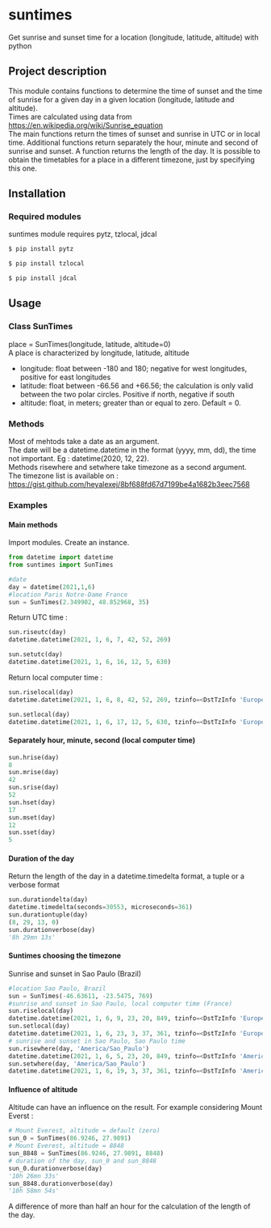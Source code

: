 # suntimes
Get sunrise and sunset time for a location (longitude, latitude, altitude) with python
## Project description
This module contains functions to determine the time of sunset and the time of sunrise for a given day in a given location (longitude, latitude and altitude).  
Times are calculated using data from https://en.wikipedia.org/wiki/Sunrise_equation  
The main functions return the times of sunset and sunrise in UTC or in local time. Additional functions return separately the hour, minute and second of sunrise and sunset. A function returns the length of the day. It is possible to obtain the timetables for a place in a different timezone, just by specifying this one.
## Installation
### Required modules
suntimes module requires pytz, tzlocal, jdcal  
```sh
$ pip install pytz
```
```sh
$ pip install tzlocal
```
```sh
$ pip install jdcal
```
<!-- ### Installation
The module can be installed using pip
```sh
$ pip install suntimes
``` -->
## Usage
### Class SunTimes
place = SunTimes(longitude, latitude, altitude=0)  
A place is characterized by longitude, latitude, altitude
- longitude: float between -180 and 180; negative for west longitudes, positive for east longitudes
- latitude: float between -66.56 and +66.56; the calculation is only valid between the two polar circles. Positive if north, negative if south
- altitude: float, in meters; greater than or equal to zero. Default = 0.
### Methods
Most of mehtods take a date as an argument.  
The date will be a datetime.datetime in the format (yyyy, mm, dd), the time not important. Eg : datetime(2020, 12, 22).  
Methods risewhere and setwhere take timezone as a second argument.  
The timezone list is available on : https://gist.github.com/heyalexej/8bf688fd67d7199be4a1682b3eec7568
### Examples
#### Main methods
Import modules. Create an instance.
```python
from datetime import datetime
from suntimes import SunTimes

#date
day = datetime(2021,1,6)
#location Paris Notre-Dame France
sun = SunTimes(2.349902, 48.852968, 35)
```
Return UTC time :  
```python
sun.riseutc(day)
datetime.datetime(2021, 1, 6, 7, 42, 52, 269)
```
```python
sun.setutc(day)
datetime.datetime(2021, 1, 6, 16, 12, 5, 630)
```
Return local computer time : 
```python
sun.riselocal(day)
datetime.datetime(2021, 1, 6, 8, 42, 52, 269, tzinfo=<DstTzInfo 'Europe/Paris' CET+1:00:00 STD>)
```
```python
sun.setlocal(day)
datetime.datetime(2021, 1, 6, 17, 12, 5, 630, tzinfo=<DstTzInfo 'Europe/Paris' CET+1:00:00 STD>)
```
#### Separately hour, minute, second (local computer time)
```python
sun.hrise(day)
8
sun.mrise(day)
42
sun.srise(day)
52
sun.hset(day)
17
sun.mset(day)
12
sun.sset(day)
5
```
#### Duration of the day
Return the length of the day in a datetime.timedelta format, a tuple or a verbose format
```python
sun.durationdelta(day)
datetime.timedelta(seconds=30553, microseconds=361)
sun.durationtuple(day)
(8, 29, 13, 0)
sun.durationverbose(day)
'8h 29mn 13s'
```
#### Suntimes choosing the timezone
Sunrise and sunset in Sao Paulo (Brazil)  
```python
#location Sao Paulo, Brazil
sun = SunTimes(-46.63611, -23.5475, 769)
#sunrise and sunset in Sao Paulo, local computer time (France)
sun.riselocal(day)
datetime.datetime(2021, 1, 6, 9, 23, 20, 849, tzinfo=<DstTzInfo 'Europe/Paris' CET+1:00:00 STD>)
sun.setlocal(day)
datetime.datetime(2021, 1, 6, 23, 3, 37, 361, tzinfo=<DstTzInfo 'Europe/Paris' CET+1:00:00 STD>)
# sunrise and sunset in Sao Paulo, Sao Paulo time
sun.risewhere(day, 'America/Sao_Paulo')
datetime.datetime(2021, 1, 6, 5, 23, 20, 849, tzinfo=<DstTzInfo 'America/Sao_Paulo' -03-1 day, 21:00:00 STD>)
sun.setwhere(day, 'America/Sao_Paulo')
datetime.datetime(2021, 1, 6, 19, 3, 37, 361, tzinfo=<DstTzInfo 'America/Sao_Paulo' -03-1 day, 21:00:00 STD>)
```
#### Influence of altitude
Altitude can have an influence on the result.
For example considering Mount Everst :  
```python
# Mount Everest, altitude = default (zero)
sun_0 = SunTimes(86.9246, 27.9891)
# Mount Everest, altitude = 8848
sun_8848 = SunTimes(86.9246, 27.9891, 8848)
# duration of the day, sun_0 and sun_8848
sun_0.durationverbose(day)
'10h 26mn 33s'
sun_8848.durationverbose(day)
'10h 58mn 54s'  
```
A difference of more than half an hour for the calculation of the length of the day.
